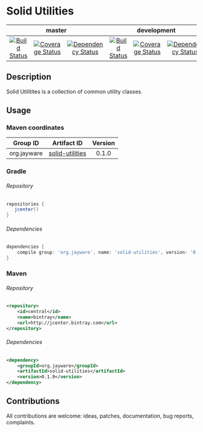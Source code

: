 <p>
    <h1>Solid Utilities</h1>
    <table>
        <thead>
            <tr>
                <th align="center" colspan="3">master</th>
                <th align="center" colspan="3">development</th>
            </tr>
        </thead>
        <tbody>
            <tr>
                <td align="center">
                    <a href="https://travis-ci.org/jayware/solid-utilities">
                        <img src="https://img.shields.io/travis/jayware/solid-utilities/master.svg?style=flat-square" alt="Build Status">
                    </a>
                </td>
                <td align="center">
                    <a href="https://coveralls.io/github/jayware/solid-utilities?branch=master">
                        <img src="https://img.shields.io/coveralls/jayware/solid-utilities/master.svg?style=flat-square" alt="Coverage Status" />
                    </a>
                </td>
                <td align="center">
                    <a href="https://www.versioneye.com/user/projects/571b2a82fcd19a00415b2674?child=summary">
                        <img src="https://www.versioneye.com/user/projects/571b2a82fcd19a00415b2674/badge.svg?style=flat" alt="Dependency Status" />
                    </a>
                </td>
                <td align="center">
                    <a href="https://travis-ci.org/jayware/solid-utilities">
                        <img src="https://img.shields.io/travis/jayware/solid-utilities/development.svg?style=flat-square" alt="Build Status">
                    </a>
                </td>
                <td align="center">
                    <a href="https://coveralls.io/github/jayware/solid-utilities?branch=development">
                        <img src="https://img.shields.io/coveralls/jayware/solid-utilities/development.svg?style=flat-square" alt="Coverage Status" />
                    </a>
                </td>
                <td align="center">
                    <a href="https://www.versioneye.com/user/projects/571b2a57fcd19a0045441c85?child=summary">
                        <img src="https://www.versioneye.com/user/projects/571b2a57fcd19a0045441c85/badge.svg?style=flat" alt="Dependency Status" />
                    </a>
                </td>
            </tr>
        </tbody>
    </table>
</p>

## Description
Solid Utilitites is a collection of common utility classes.

## Usage

### Maven coordinates
| Group ID              | Artifact ID                                                                            | Version |
| :-------------------: | :------------------------------------------------------------------------------------: | :-----: |
| org.jayware           | <a href="https://jcenter.bintray.com/org/jayware/solid-utilities/">solid-utilities</a> |  0.1.0  |

### Gradle
###### Repository
```groovy
repositories {
   jcenter()
}
```
###### Dependencies
```groovy
dependencies {
    compile group: 'org.jayware', name: 'solid-utilities', version: '0.1.0'
}
```

### Maven
###### Repository
```xml
<repository>
    <id>central</id>
    <name>bintray</name>
    <url>http://jcenter.bintray.com</url>
</repository>
```
###### Dependencies
```xml
<dependency>
    <groupId>org.jayware</groupId>
    <artifactId>solid-utilities</artifactId>
    <version>0.1.0</version>
</dependency>
```

## Contributions
All contributions are welcome: ideas, patches, documentation, bug reports, complaints.
